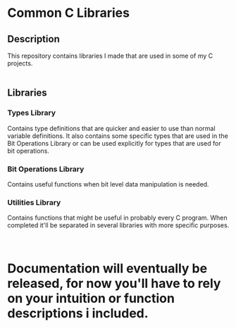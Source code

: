 # Common C Libraries<br>
## Description<br>
This repository contains libraries I made that are used in some of my C projects.<br><br>
## Libraries
### Types Library<br>
Contains type definitions that are quicker and easier to use than normal variable definitions.
It also contains some specific types that are used in the Bit Operations Library or can be used explicitly for types that are used for bit operations.<br>
### Bit Operations Library<br>
Contains useful functions when bit level data manipulation is needed.
### Utilities Library
Contains functions that might be useful in probably every C program.
When completed it'll be separated in several libraries with more specific purposes.
<br><br><br>
# Documentation will eventually be released, for now you'll have to rely on your intuition or function descriptions i included.
